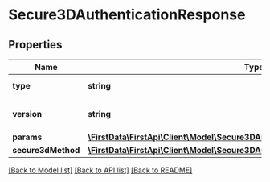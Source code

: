 # Secure3DAuthenticationResponse

## Properties
Name | Type | Description | Notes
------------ | ------------- | ------------- | -------------
**type** | **string** | The type of authentication. | [optional] 
**version** | **string** | The version of 3DS used to authenticate. | [optional] 
**params** | [**\FirstData\FirstApi\Client\Model\Secure3DAuthenticationResponseParams**](Secure3DAuthenticationResponseParams.md) |  | [optional] 
**secure3dMethod** | [**\FirstData\FirstApi\Client\Model\Secure3DAuthenticationResponseSecure3dMethod**](Secure3DAuthenticationResponseSecure3dMethod.md) |  | [optional] 

[[Back to Model list]](../README.md#documentation-for-models) [[Back to API list]](../README.md#documentation-for-api-endpoints) [[Back to README]](../README.md)


